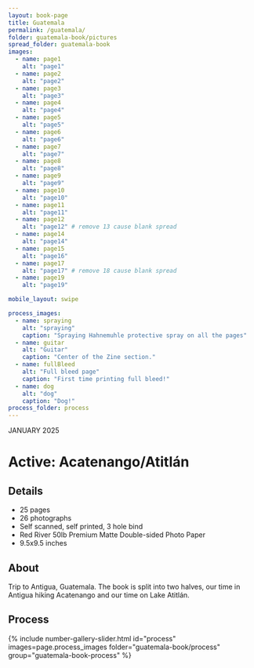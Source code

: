 ```yaml
---
layout: book-page
title: Guatemala
permalink: /guatemala/
folder: guatemala-book/pictures
spread_folder: guatemala-book
images:
  - name: page1
    alt: "page1"
  - name: page2
    alt: "page2"
  - name: page3
    alt: "page3"
  - name: page4
    alt: "page4"
  - name: page5
    alt: "page5"
  - name: page6
    alt: "page6"
  - name: page7
    alt: "page7"
  - name: page8
    alt: "page8"
  - name: page9
    alt: "page9"
  - name: page10
    alt: "page10"
  - name: page11
    alt: "page11"
  - name: page12
    alt: "page12" # remove 13 cause blank spread
  - name: page14
    alt: "page14"
  - name: page15
    alt: "page16"
  - name: page17
    alt: "page17" # remove 18 cause blank spread
  - name: page19
    alt: "page19"

mobile_layout: swipe

process_images:
  - name: spraying
    alt: "spraying"
    caption: "Spraying Hahnemuhle protective spray on all the pages"
  - name: guitar
    alt: "Guitar"
    caption: "Center of the Zine section."
  - name: fullBleed
    alt: "Full bleed page"
    caption: "First time printing full bleed!"
  - name: dog
    alt: "dog"
    caption: "Dog!"
process_folder: process
---
```


<div class="book-article">
<p class="label-caption">JANUARY 2025</p>
<h1>Active: Acatenango/Atitlán</h1>
<h2>Details</h2>
<ul>
<li>25 pages</li>
<li>26 photographs</li>
<li>Self scanned, self printed, 3 hole bind</li>
<li>Red River 50lb Premium Matte Double-sided Photo Paper</li>
<li>9.5x9.5 inches</li>
</ul>
<h2>About</h2>
<p>Trip to Antigua, Guatemala. The book is split into two halves, our time in Antigua hiking Acatenango and our time on Lake Atitlán.</p>
<h2>Process</h2>
<div class="mobile-centered-slider">
{% include number-gallery-slider.html
  id="process"
  images=page.process_images
  folder="guatemala-book/process"
  group="guatemala-book-process"
%}
</div>
<!-- <div class="mobile-centered-slider">
{% include number-gallery-slider.html
  id="process"
  images=page.process_images
  folder="vermont/process"
  group="vermont-process"
%}
</div> -->

</div>